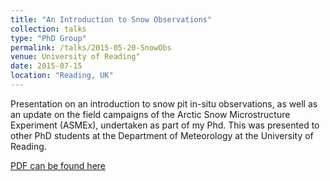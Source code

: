 ```yaml
---
title: "An Introduction to Snow Observations"
collection: talks
type: "PhD Group"
permalink: /talks/2015-05-20-SnowObs
venue: University of Reading"
date: 2015-07-15
location: "Reading, UK"
---
```


Presentation on an introduction to snow pit in-situ observations, as well as an update on the field campaigns of the Arctic Snow Microstructure Experiment (ASMEx), undertaken as part of my Phd. This was presented to other PhD students at the Department of Meteorology at the University of Reading.

[PDF can be found here](http://willmaslanka.github.io/files/Snow_Obs_150520.pdf)
